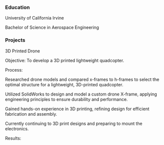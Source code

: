 ### Education
University of California Irvine

Bachelor of Science in Aerospace Engineering



### Projects
3D Printed Drone

Objective: 
To develop a 3D printed lightweight quadcopter.


Process:

Researched drone models and compared x-frames to h-frames to select the optimal structure for a lightweight, 3D-printed quadcopter.

Utilized SolidWorks to design and model a custom drone X-frame, applying engineering principles to ensure durability and performance.

Gained hands-on experience in 3D printing, refining design for efficient fabrication and assembly.

Currently continuing to 3D print designs and preparing to mount the electronics.


Results:




